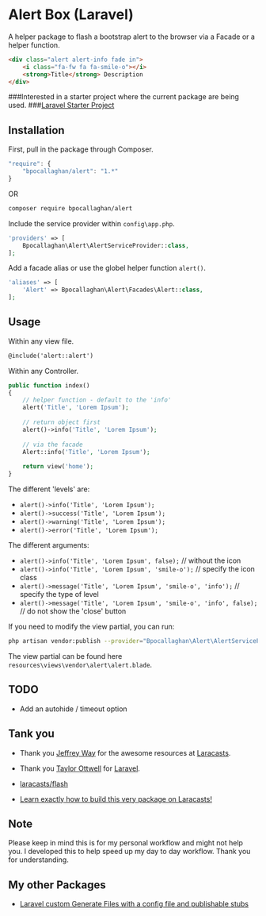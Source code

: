 # Alert Box (Laravel)

A helper package to flash a bootstrap alert to the browser via a Facade or a helper function.

```html
<div class="alert alert-info fade in">
	<i class="fa-fw fa fa-smile-o"></i>
	<strong>Title</strong> Description
</div>
```

###Interested in a starter project where the current package are being used.
###[Laravel Starter Project](https://github.com/bpocallaghan/laravel-admin-starter)

## Installation

First, pull in the package through Composer.

```js
"require": {
	"bpocallaghan/alert": "1.*"
}
```
OR 
```bash
composer require bpocallaghan/alert
```

Include the service provider within `config\app.php`.

```php
'providers' => [
	Bpocallaghan\Alert\AlertServiceProvider::class,
];
```

Add a facade alias or use the globel helper function `alert()`.

```php
'aliases' => [
	'Alert' => Bpocallaghan\Alert\Facades\Alert::class,
];
```

## Usage

Within any view file.

```html
@include('alert::alert')
```

Within any Controller.

```php
public function index()
{
    // helper function - default to the 'info'
	alert('Title', 'Lorem Ipsum');
	
	// return object first
	alert()->info('Title', 'Lorem Ipsum');
	
	// via the facade
    Alert::info('Title', 'Lorem Ipsum');
	
	return view('home');
}
```

The different 'levels' are:
- `alert()->info('Title', 'Lorem Ipsum');`
- `alert()->success('Title', 'Lorem Ipsum');`
- `alert()->warning('Title', 'Lorem Ipsum');`
- `alert()->error('Title', 'Lorem Ipsum');`

The different arguments:
- `alert()->info('Title', 'Lorem Ipsum', false);` // without the icon
- `alert()->info('Title', 'Lorem Ipsum', 'smile-o');` // specify the icon class
- `alert()->message('Title', 'Lorem Ipsum', 'smile-o', 'info');` // specify the type of level
- `alert()->message('Title', 'Lorem Ipsum', 'smile-o', 'info', false);` // do not show the 'close' button

If you need to modify the view partial, you can run:

```bash
php artisan vendor:publish --provider="Bpocallaghan\Alert\AlertServiceProvider"
```

The view partial can be found here `resources\views\vendor\alert\alert.blade`.

## TODO

- Add an autohide / timeout option

## Tank you

- Thank you [Jeffrey Way](https://github.com/JeffreyWay) for the awesome resources at [Laracasts](https://laracasts.com/).
- Thank you [Taylor Ottwell](https://github.com/taylorotwell) for [Laravel](http://laravel.com/).

- [laracasts/flash](https://github.com/laracasts/flash)
- [Learn exactly how to build this very package on Laracasts!](https://laracasts.com/lessons/flexible-flash-messages)

## Note

Please keep in mind this is for my personal workflow and might not help you. 
I developed this to help speed up my day to day workflow. Thank you for understanding.

## My other Packages

- [Laravel custom Generate Files with a config file and publishable stubs](https://github.com/bpocallaghan/generators)
